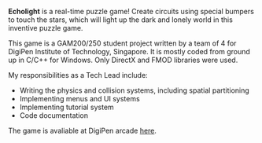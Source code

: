 **Echolight** is a real-time puzzle game! Create circuits using special bumpers to touch the stars, which will light up the dark and lonely world in this inventive puzzle game.
   
This game is a GAM200/250 student project written by a team of 4 for DigiPen Institute of Technology, Singapore. It is mostly coded from ground up in C/C++ for Windows. Only DirectX and FMOD libraries were used.
              
My responsibilities as a Tech Lead include:
* Writing the physics and collision systems, including spatial partitioning
* Implementing menus and UI systems
* Implementing tutorial system
* Code documentation 

The game is avaliable at DigiPen arcade [here](https://arcade.digipen.edu/games/echolight).
